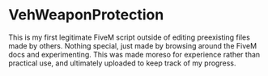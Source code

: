 # VehWeaponProtection

This is my first legitimate FiveM script outside of editing preexisting files made by others. Nothing special, just made by browsing around the FiveM docs and experimenting.
This was made moreso for experience rather than practical use, and ultimately uploaded to keep track of my progress.
